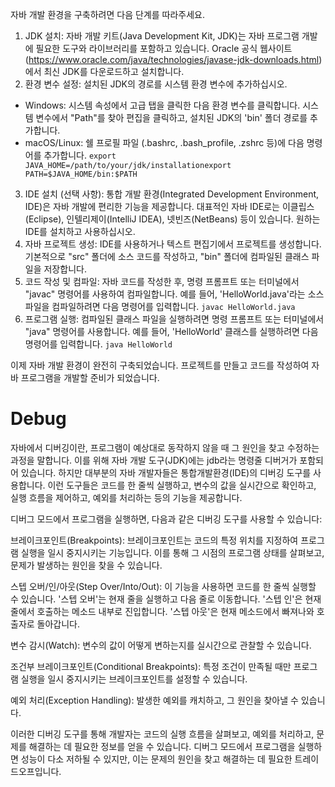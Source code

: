자바 개발 환경을 구축하려면 다음 단계를 따라주세요.

1. JDK 설치:
자바 개발 키트(Java Development Kit, JDK)는 자바 프로그램 개발에 필요한 도구와 라이브러리를 포함하고 있습니다. Oracle 공식 웹사이트(https://www.oracle.com/java/technologies/javase-jdk-downloads.html)에서 최신 JDK를 다운로드하고 설치합니다.
2. 환경 변수 설정:
설치된 JDK의 경로를 시스템 환경 변수에 추가하십시오.
- Windows:
시스템 속성에서 고급 탭을 클릭한 다음 환경 변수를 클릭합니다. 시스템 변수에서 "Path"를 찾아 편집을 클릭하고, 설치된 JDK의 'bin' 폴더 경로를 추가합니다.
- macOS/Linux:
쉘 프로필 파일 (.bashrc, .bash_profile, .zshrc 등)에 다음 명령어를 추가합니다.
`export JAVA_HOME=/path/to/your/jdk/installationexport PATH=$JAVA_HOME/bin:$PATH`
3. IDE 설치 (선택 사항):
통합 개발 환경(Integrated Development Environment, IDE)은 자바 개발에 편리한 기능을 제공합니다. 대표적인 자바 IDE로는 이클립스(Eclipse), 인텔리제이(IntelliJ IDEA), 넷빈즈(NetBeans) 등이 있습니다. 원하는 IDE를 설치하고 사용하십시오.
4. 자바 프로젝트 생성:
IDE를 사용하거나 텍스트 편집기에서 프로젝트를 생성합니다. 기본적으로 "src" 폴더에 소스 코드를 작성하고, "bin" 폴더에 컴파일된 클래스 파일을 저장합니다.
5. 코드 작성 및 컴파일:
자바 코드를 작성한 후, 명령 프롬프트 또는 터미널에서 "javac" 명령어를 사용하여 컴파일합니다. 예를 들어, 'HelloWorld.java'라는 소스 파일을 컴파일하려면 다음 명령어를 입력합니다.
`javac HelloWorld.java`
6. 프로그램 실행:
컴파일된 클래스 파일을 실행하려면 명령 프롬프트 또는 터미널에서 "java" 명령어를 사용합니다. 예를 들어, 'HelloWorld' 클래스를 실행하려면 다음 명령어를 입력합니다.
`java HelloWorld`

이제 자바 개발 환경이 완전히 구축되었습니다. 프로젝트를 만들고 코드를 작성하여 자바 프로그램을 개발할 준비가 되었습니다.

# Debug
자바에서 디버깅이란, 프로그램이 예상대로 동작하지 않을 때 그 원인을 찾고 수정하는 과정을 말합니다. 이를 위해 자바 개발 도구(JDK)에는 jdb라는 명령줄 디버거가 포함되어 있습니다. 하지만 대부분의 자바 개발자들은 통합개발환경(IDE)의 디버깅 도구를 사용합니다. 이런 도구들은 코드를 한 줄씩 실행하고, 변수의 값을 실시간으로 확인하고, 실행 흐름을 제어하고, 예외를 처리하는 등의 기능을 제공합니다.

디버그 모드에서 프로그램을 실행하면, 다음과 같은 디버깅 도구를 사용할 수 있습니다:

브레이크포인트(Breakpoints): 브레이크포인트는 코드의 특정 위치를 지정하여 프로그램 실행을 일시 중지시키는 기능입니다. 이를 통해 그 시점의 프로그램 상태를 살펴보고, 문제가 발생하는 원인을 찾을 수 있습니다.

스텝 오버/인/아웃(Step Over/Into/Out): 이 기능을 사용하면 코드를 한 줄씩 실행할 수 있습니다. '스텝 오버'는 현재 줄을 실행하고 다음 줄로 이동합니다. '스텝 인'은 현재 줄에서 호출하는 메소드 내부로 진입합니다. '스텝 아웃'은 현재 메소드에서 빠져나와 호출자로 돌아갑니다.

변수 감시(Watch): 변수의 값이 어떻게 변하는지를 실시간으로 관찰할 수 있습니다.

조건부 브레이크포인트(Conditional Breakpoints): 특정 조건이 만족될 때만 프로그램 실행을 일시 중지시키는 브레이크포인트를 설정할 수 있습니다.

예외 처리(Exception Handling): 발생한 예외를 캐치하고, 그 원인을 찾아낼 수 있습니다.

이러한 디버깅 도구를 통해 개발자는 코드의 실행 흐름을 살펴보고, 예외를 처리하고, 문제를 해결하는 데 필요한 정보를 얻을 수 있습니다. 디버그 모드에서 프로그램을 실행하면 성능이 다소 저하될 수 있지만, 이는 문제의 원인을 찾고 해결하는 데 필요한 트레이드오프입니다.